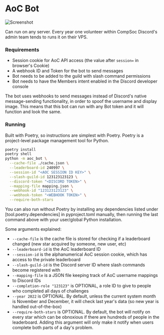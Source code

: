 # AoC Bot

![Screenshot](https://i.imgur.com/Rek8sAO.png)

Can run on any server. Every year one volunteer within CompSoc Discord's admin team tends to runs it on their VPS.

### Requirements

- Session cookie for AoC API access (the value after `session=` in browser's Cookie)
- A webhook ID and Token for the bot to send messages
- Bot needs to be added to the guild with slash command permissions
- Bot needs to have the Members intent enabled in the Discord developer console

The bot uses webhooks to send messages instead of Discord's native message-sending functionality, in order to spoof the username and display image. This means that this bot can run with any Bot token and it will function and look the same.

### Running

Built with Poetry, so instructions are simplest with Poetry. Poetry is a project-level package management tool for Python.

```bash
poetry install
poetry shell
python -m aoc_bot \
  --cache-file ./cache.json \
  --leaderboard-id 240997 \
  --session-id "<AOC SESSION ID KEY>" \
  --slash-guild-id 123123123123 \
  --discord-token "<DISCORD TOKEN>" \
  --mapping-file mapping.json \
  --webhook-id "123123123123" \
  --webhook-token "<WEBHOOK TOKEN>" \
  --require-both-stars
```

You can also run without Poetry by installing any dependencies listed under [tool.poetry.dependencies] in pyproject.toml manually, then running the last command above  with your user/global Python installation.

Some arguments explained:
- `--cache-file` is the cache file is stored for checking if a leaderboard changed (new star acquired by someone, new user, etc)
- `--leaderboard-id` is the AoC leaderboard ID
- `--session-id` is the alphanumerical AoC session cookie, which has access to the private leaderboard
- `--slash-guild-id` is the Discord server ID where slash commands become registered with
- `--mapping-file` is a JSON file keeping track of AoC username mappings to Discord IDs
- `--completion-role "123123"` is OPTIONAL, a role ID to give to people who completed all days of challenges
- `--year 2022` is OPTIONAL. By default, unless the current system month is November and December, it will check last year's data (so new year is handled out-of-the-box)
- `--require-both-stars` is OPTIONAL. By default, the bot will notify on every star which can be obnoxious if there are hundreds of people in the leaderboard. Adding this argument will only make it notify when users complete both parts of a day's problem.
